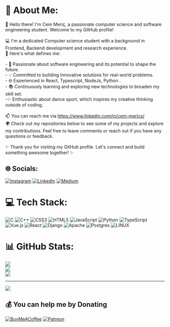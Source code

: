 # 💫 About Me:
👋 Hello there! I'm Cem Meriç, a passionate computer science and software engineering student. Welcome to my GitHub profile!<br><br>💻 I'm a dedicated Computer science student with a background in Frontend, Backend development and research experience.<br>🌟 Here's what defines me:<br><br>- 🚀 Passionate about software engineering and its potential to shape the future.<br>- 💡 Committed to building innovative solutions for real-world problems.<br>- 🌐 Experienced in React, Typescript, NodeJs, Python .<br>- 📚 Continuously learning and exploring new technologies to broaden my skill set.<br>-✨ Enthusiastic about dance sport, which inspires my creative thinking outside of coding.<br><br>📫 You can reach me via https://www.linkedin.com/in/cem-merics/<br>🌍 Check out my repositories below to see some of my projects and explore my contributions. Feel free to leave comments or reach out if you have any questions or feedback.<br><br>✨ Thank you for visiting my GitHub profile. Let's connect and build something awesome together! ✨<br>


## 🌐 Socials:
[![Instagram](https://img.shields.io/badge/Instagram-%23E4405F.svg?logo=Instagram&logoColor=white)](https://instagram.com/@c_meric1s) [![LinkedIn](https://img.shields.io/badge/LinkedIn-%230077B5.svg?logo=linkedin&logoColor=white)](https://linkedin.com/in/https://www.linkedin.com/in/cem-merics/) [![Medium](https://img.shields.io/badge/Medium-12100E?logo=medium&logoColor=white)](https://medium.com/@@samipasazade3141) 

# 💻 Tech Stack:
![C](https://img.shields.io/badge/c-%2300599C.svg?style=plastic&logo=c&logoColor=white) ![C++](https://img.shields.io/badge/c++-%2300599C.svg?style=plastic&logo=c%2B%2B&logoColor=white) ![CSS3](https://img.shields.io/badge/css3-%231572B6.svg?style=plastic&logo=css3&logoColor=white) ![HTML5](https://img.shields.io/badge/html5-%23E34F26.svg?style=plastic&logo=html5&logoColor=white) ![JavaScript](https://img.shields.io/badge/javascript-%23323330.svg?style=plastic&logo=javascript&logoColor=%23F7DF1E) ![Python](https://img.shields.io/badge/python-3670A0?style=plastic&logo=python&logoColor=ffdd54) ![TypeScript](https://img.shields.io/badge/typescript-%23007ACC.svg?style=plastic&logo=typescript&logoColor=white) ![Vue.js](https://img.shields.io/badge/vuejs-%2335495e.svg?style=plastic&logo=vuedotjs&logoColor=%234FC08D) ![React](https://img.shields.io/badge/react-%2320232a.svg?style=plastic&logo=react&logoColor=%2361DAFB) ![Django](https://img.shields.io/badge/django-%23092E20.svg?style=plastic&logo=django&logoColor=white) ![Apache](https://img.shields.io/badge/apache-%23D42029.svg?style=plastic&logo=apache&logoColor=white) ![Postgres](https://img.shields.io/badge/postgres-%23316192.svg?style=plastic&logo=postgresql&logoColor=white) ![LINUX](https://img.shields.io/badge/Linux-FCC624?style=plastic&logo=linux&logoColor=black)
# 📊 GitHub Stats:
![](https://github-readme-stats.vercel.app/api?username=CemMeric26&theme=dark&hide_border=false&include_all_commits=true&count_private=true)<br/>
![](https://github-readme-streak-stats.herokuapp.com/?user=CemMeric26&theme=dark&hide_border=false)<br/>
![](https://github-readme-stats.vercel.app/api/top-langs/?username=CemMeric26&theme=dark&hide_border=false&include_all_commits=true&count_private=true&layout=compact)


---
[![](https://visitcount.itsvg.in/api?id=CemMeric26&icon=5&color=3)](https://visitcount.itsvg.in)

  ## 💰 You can help me by Donating
  [![BuyMeACoffee](https://img.shields.io/badge/Buy%20Me%20a%20Coffee-ffdd00?style=for-the-badge&logo=buy-me-a-coffee&logoColor=black)](https://buymeacoffee.com/cemmeric26) [![Patreon](https://img.shields.io/badge/Patreon-F96854?style=for-the-badge&logo=patreon&logoColor=white)](https://patreon.com/CemMeric26) 

  
<!-- Proudly created with GPRM ( https://gprm.itsvg.in ) -->
